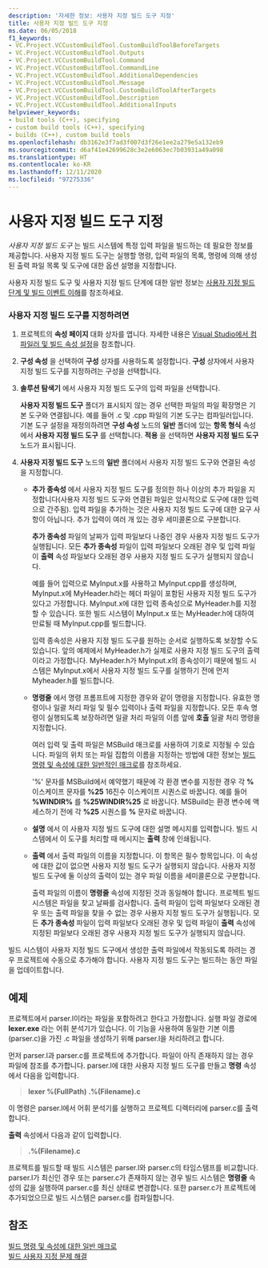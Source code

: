 ```yaml
---
description: '자세한 정보: 사용자 지정 빌드 도구 지정'
title: 사용자 지정 빌드 도구 지정
ms.date: 06/05/2018
f1_keywords:
- VC.Project.VCCustomBuildTool.CustomBuildToolBeforeTargets
- VC.Project.VCCustomBuildTool.Outputs
- VC.Project.VCCustomBuildTool.Command
- VC.Project.VCCustomBuildTool.CommandLine
- VC.Project.VCCustomBuildTool.AdditionalDependencies
- VC.Project.VCCustomBuildTool.Message
- VC.Project.VCCustomBuildTool.CustomBuildToolAfterTargets
- VC.Project.VCCustomBuildTool.Description
- VC.Project.VCCustomBuildTool.AdditionalInputs
helpviewer_keywords:
- build tools (C++), specifying
- custom build tools (C++), specifying
- builds (C++), custom build tools
ms.openlocfilehash: db3162e3f7ad3f007d3f26e1ee2a279e5a132eb9
ms.sourcegitcommit: d6af41e42699628c3e2e6063ec7b03931a49a098
ms.translationtype: HT
ms.contentlocale: ko-KR
ms.lasthandoff: 12/11/2020
ms.locfileid: "97275336"
---
```

# <a name="specify-custom-build-tools"></a>사용자 지정 빌드 도구 지정

*사용자 지정 빌드 도구* 는 빌드 시스템에 특정 입력 파일을 빌드하는 데 필요한 정보를 제공합니다. 사용자 지정 빌드 도구는 실행할 명령, 입력 파일의 목록, 명령에 의해 생성된 출력 파일 목록 및 도구에 대한 옵션 설명을 지정합니다.

사용자 지정 빌드 도구 및 사용자 지정 빌드 단계에 대한 일반 정보는 [사용자 지정 빌드 단계 및 빌드 이벤트 이해](understanding-custom-build-steps-and-build-events.md)를 참조하세요.

### <a name="to-specify-a-custom-build-tool"></a>사용자 지정 빌드 도구를 지정하려면

1. 프로젝트의 **속성 페이지** 대화 상자를 엽니다. 자세한 내용은 [Visual Studio에서 컴파일러 및 빌드 속성 설정](working-with-project-properties.md)을 참조합니다.

1. **구성 속성** 을 선택하여 **구성** 상자를 사용하도록 설정합니다. **구성** 상자에서 사용자 지정 빌드 도구를 지정하려는 구성을 선택합니다.

1. **솔루션 탐색기** 에서 사용자 지정 빌드 도구의 입력 파일을 선택합니다.

   **사용자 지정 빌드 도구** 폴더가 표시되지 않는 경우 선택한 파일의 파일 확장명은 기본 도구와 연결됩니다. 예를 들어 .c 및 .cpp 파일의 기본 도구는 컴파일러입니다. 기본 도구 설정을 재정의하려면 **구성 속성** 노드의 **일반** 폴더에 있는 **항목 형식** 속성에서 **사용자 지정 빌드 도구** 를 선택합니다. **적용** 을 선택하면 **사용자 지정 빌드 도구** 노드가 표시됩니다.

1. **사용자 지정 빌드 도구** 노드의 **일반** 폴더에서 사용자 지정 빌드 도구와 연결된 속성을 지정합니다.

   - **추가 종속성** 에서 사용자 지정 빌드 도구를 정의한 하나 이상의 추가 파일을 지정합니다(사용자 지정 빌드 도구와 연결된 파일은 암시적으로 도구에 대한 입력으로 간주됨). 입력 파일을 추가하는 것은 사용자 지정 빌드 도구에 대한 요구 사항이 아닙니다. 추가 입력이 여러 개 있는 경우 세미콜론으로 구분합니다.

      **추가 종속성** 파일의 날짜가 입력 파일보다 나중인 경우 사용자 지정 빌드 도구가 실행됩니다. 모든 **추가 종속성** 파일이 입력 파일보다 오래된 경우 및 입력 파일이 **출력** 속성 파일보다 오래된 경우 사용자 지정 빌드 도구가 실행되지 않습니다.

      예를 들어 입력으로 MyInput.x를 사용하고 MyInput.cpp를 생성하며, MyInput.x에 MyHeader.h라는 헤더 파일이 포함된 사용자 지정 빌드 도구가 있다고 가정합니다. MyInput.x에 대한 입력 종속성으로 MyHeader.h를 지정할 수 있습니다. 또한 빌드 시스템이 MyInput.x 또는 MyHeader.h에 대하여 만료될 때 MyInput.cpp를 빌드합니다.

      입력 종속성은 사용자 지정 빌드 도구를 원하는 순서로 실행하도록 보장할 수도 있습니다. 앞의 예제에서 MyHeader.h가 실제로 사용자 지정 빌드 도구의 출력이라고 가정합니다. MyHeader.h가 MyInput.x의 종속성이기 때문에 빌드 시스템은 MyInput.x에서 사용자 지정 빌드 도구를 실행하기 전에 먼저 Myheader.h를 빌드합니다.

   - **명령줄** 에서 명령 프롬프트에 지정한 경우와 같이 명령을 지정합니다. 유효한 명령이나 일괄 처리 파일 및 필수 입력이나 출력 파일을 지정합니다. 모든 후속 명령이 실행되도록 보장하려면 일괄 처리 파일의 이름 앞에 **호출** 일괄 처리 명령을 지정합니다.

      여러 입력 및 출력 파일은 MSBuild 매크로를 사용하여 기호로 지정될 수 있습니다. 파일의 위치 또는 파일 집합의 이름을 지정하는 방법에 대한 정보는 [빌드 명령 및 속성에 대한 일반적인 매크로](reference/common-macros-for-build-commands-and-properties.md)를 참조하세요.

      '%' 문자를 MSBuild에서 예약했기 때문에 각 환경 변수를 지정한 경우 각 **%** 이스케이프 문자를 **%25** 16진수 이스케이프 시퀀스로 바꿉니다. 예를 들어 **%WINDIR%** 를 **%25WINDIR%25** 로 바꿉니다. MSBuild는 환경 변수에 액세스하기 전에 각 **%25** 시퀀스를 **%** 문자로 바꿉니다.

   - **설명** 에서 이 사용자 지정 빌드 도구에 대한 설명 메시지를 입력합니다. 빌드 시스템에서 이 도구를 처리할 때 메시지는 **출력** 창에 인쇄됩니다.

   - **출력** 에서 출력 파일의 이름을 지정합니다. 이 항목은 필수 항목입니다. 이 속성에 대한 값이 없으면 사용자 지정 빌드 도구가 실행되지 않습니다. 사용자 지정 빌드 도구에 둘 이상의 출력이 있는 경우 파일 이름을 세미콜론으로 구분합니다.

      출력 파일의 이름이 **명령줄** 속성에 지정된 것과 동일해야 합니다. 프로젝트 빌드 시스템은 파일을 찾고 날짜를 검사합니다. 출력 파일이 입력 파일보다 오래된 경우 또는 출력 파일을 찾을 수 없는 경우 사용자 지정 빌드 도구가 실행됩니다. 모든 **추가 종속성** 파일이 입력 파일보다 오래된 경우 및 입력 파일이 **출력** 속성에 지정된 파일보다 오래된 경우 사용자 지정 빌드 도구가 실행되지 않습니다.

빌드 시스템이 사용자 지정 빌드 도구에서 생성한 출력 파일에서 작동되도록 하려는 경우 프로젝트에 수동으로 추가해야 합니다. 사용자 지정 빌드 도구는 빌드하는 동안 파일을 업데이트합니다.

## <a name="example"></a>예제

프로젝트에서 parser.l이라는 파일을 포함하려고 한다고 가정합니다. 실행 파일 경로에 **lexer.exe** 라는 어휘 분석기가 있습니다. 이 기능을 사용하여 동일한 기본 이름(parser.c)을 가진 .c 파일을 생성하기 위해 parser.l을 처리하려고 합니다.

먼저 parser.l과 parser.c를 프로젝트에 추가합니다. 파일이 아직 존재하지 않는 경우 파일에 참조를 추가합니다. parser.l에 대한 사용자 지정 빌드 도구를 만들고 **명령** 속성에서 다음을 입력합니다.

> **lexer %(FullPath) .\%(Filename).c**

이 명령은 parser.l에서 어휘 분석기를 실행하고 프로젝트 디렉터리에 parser.c를 출력합니다.

**출력** 속성에서 다음과 같이 입력합니다.

> **.\%(Filename).c**

프로젝트를 빌드할 때 빌드 시스템은 parser.l와 parser.c의 타임스탬프를 비교합니다. parser.l가 최신인 경우 또는 parser.c가 존재하지 않는 경우 빌드 시스템은 **명령줄** 속성의 값을 실행하여 parser.c를 최신 상태로 변경합니다. 또한 parser.c가 프로젝트에 추가되었으므로 빌드 시스템은 parser.c를 컴파일합니다.

## <a name="see-also"></a>참조

[빌드 명령 및 속성에 대한 일반 매크로](reference/common-macros-for-build-commands-and-properties.md)<br>
[빌드 사용자 지정 문제 해결](troubleshooting-build-customizations.md)

